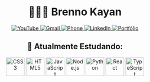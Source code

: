 <h1 align="center">👨🏽‍💻 Brenno Kayan</h1>
<div align="center">
  <a href="https://www.youtube.com/channel/UCsemog9VFWv-XdsveSK3rhA" target="_blank">
    <img src="https://img.shields.io/badge/YouTube-FF0000?style=for-the-badge&logo=youtube&logoColor=white" target="_blank" alt="YouTube">
  </a>
  <a href="mailto:brennok2019@gmail.com">
    <img src="https://img.shields.io/badge/Gmail-D14836?style=for-the-badge&logo=gmail&logoColor=white" target="_blank" alt="Gmail">
  </a>
  <a href="https://api.whatsapp.com/send/?phone=5566999552218&text&type=phone_number&app_absent=0">
    <img src="https://img.shields.io/badge/Phone-WathsApp-green?style=for-the-badge&logoColor=white" target="_blank" alt="Phone">
  </a>
  <a href="https://www.linkedin.com/in/brenno-kayan-ribeiro-de-souza-10271b237/" target="_blank">
    <img src="https://img.shields.io/badge/-LinkedIn-%230077B5?style=for-the-badge&logo=linkedin&logoColor=white" target="_blank" alt="LinkedIn">
  </a>
  <a href="https://www.linkedin.com/in/brenno-kayan-ribeiro-de-souza-10271b237/" target="_blank">
    <img src="https://img.shields.io/badge/Portifólio-00A0FF?style=for-the-badge&logo=WWW&logoColor=white" target="_blank" alt="Portfólio">
  </a>  
</div>

<h2 align="center">🌱 Atualmente Estudando:</h2>
<div align="center">
  <img src="https://cdn.jsdelivr.net/gh/devicons/devicon/icons/css3/css3-original-wordmark.svg" height="50px" width="50px" alt="CSS3"/>
  <img src="https://cdn.jsdelivr.net/gh/devicons/devicon/icons/html5/html5-original.svg" height="50px" width="50px" alt="HTML5"/>          
  <img src="https://cdn.jsdelivr.net/gh/devicons/devicon/icons/javascript/javascript-original.svg" height="50px" width="50px" alt="JavaScript"/> 
  <img src="https://cdn.jsdelivr.net/gh/devicons/devicon/icons/nodejs/nodejs-original-wordmark.svg" height="50px" width="50px" alt="Node.js"/>
  <img src="https://cdn.jsdelivr.net/gh/devicons/devicon/icons/python/python-original-wordmark.svg" height="50px" width="50px" alt="Python"/>
  <img src="https://cdn.jsdelivr.net/gh/devicons/devicon/icons/react/react-original-wordmark.svg" height="50px" width="50px" alt="React"/>
  <img src="https://cdn.jsdelivr.net/gh/devicons/devicon/icons/typescript/typescript-original.svg" height="50px" width="50px" alt="TypeScript"/>          
</div>   

</div>          
          

<!--
**brennokayan/brennokayan** is a ✨ _special_ ✨ repository because its `README.md` (this file) appears on your GitHub profile.

Here are some ideas to get you started:

- 🔭 I’m currently working on ...
- 🌱 I’m currently learning ...
- 👯 I’m looking to collaborate on ...
- 🤔 I’m looking for help with ...
- 💬 Ask me about ...
- 📫 How to reach me: ...
- 😄 Pronouns: ...
- ⚡ Fun fact: ...
-->
